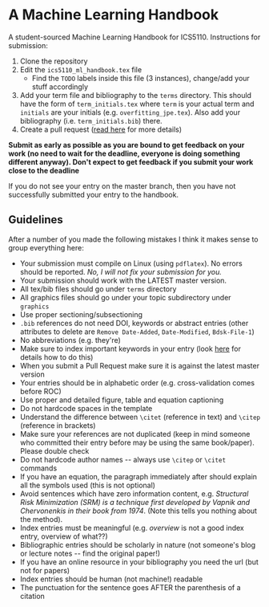 # A Machine Learning Handbook

A student-sourced Machine Learning Handbook for ICS5110.  Instructions for submission:

1. Clone the repository
2. Edit the `ics5110_ml_handbook.tex` file
   * Find the `TODO` labels inside this file (3 instances), change/add your stuff accordingly
3. Add your term file and bibliography to the `terms` directory.  This should have 
the form of `term_initials.tex` where `term` is your actual term and 
`initials` are your initials (e.g. `overfitting_jpe.tex`).  Also add your
bibliography (i.e. `term_initials.bib`) there.
4. Create a pull request ([read here](https://help.github.com/articles/creating-a-pull-request/) for more details)

**Submit as early as possible as you are bound to get feedback on your work (no need to wait for the deadline, everyone is doing something different anyway).  Don't expect to get feedback if you submit your work close to the deadline**

If you do not see your entry on the master branch, then you have not successfully submitted your entry to the handbook.

## Guidelines

After a number of you made the following mistakes I think it makes sense to group everything here:

*  Your submission must compile on Linux (using `pdflatex`).  No errors should be reported.  *No, I will not fix your submission for you.*
*  Your submission should work with the LATEST master version.
*  All tex/bib files should go under `terms` directory
*  All graphics files should go under your topic subdirectory under `graphics`
*  Use proper sectioning/subsectioning
*  `.bib` references do not need DOI, keywords or abstract entries (other attributes to delete are `Remove Date-Added`, `Date-Modified`, `Bdsk-File-1`)
*  No abbreviations (e.g. they're)
*  Make sure to index important keywords in your entry (look [here](https://en.wikibooks.org/wiki/LaTeX/Indexing) for details how to do this)
*  When you submit a Pull Request make sure it is against the latest master version
*  Your entries should be in alphabetic order (e.g. cross-validation comes before ROC)
*  Use proper and detailed figure, table and equation captioning
*  Do not hardcode spaces in the template
*  Understand the difference between `\citet` (reference in text) and `\citep` (reference in brackets)
*  Make sure your references are not duplicated (keep in mind someone who committed their entry before may be using the same book/paper).  Please double check
*  Do not hardcode author names -- always use `\citep` or `\citet` commands
*  If you have an equation, the paragraph immediately after should explain all the symbols used (this is not optional)
*  Avoid sentences which have zero information content, e.g. _Structural Risk Minimization (SRM) is a technique first developed by Vapnik and Chervonenkis in their book from 1974_.  (Note this tells you nothing about the method).
*  Index entries must be meaningful (e.g. _overview_ is not a good index entry, overview of what??)
*  Bibliographic entries should be scholarly in nature (not someone's blog or lecture notes -- find the original paper!)
*  If you have an online resource in your bibliography you need the url (but not for papers)
*  Index entries should be human (not machine!) readable
*  The punctuation for the sentence goes AFTER the parenthesis of a citation
